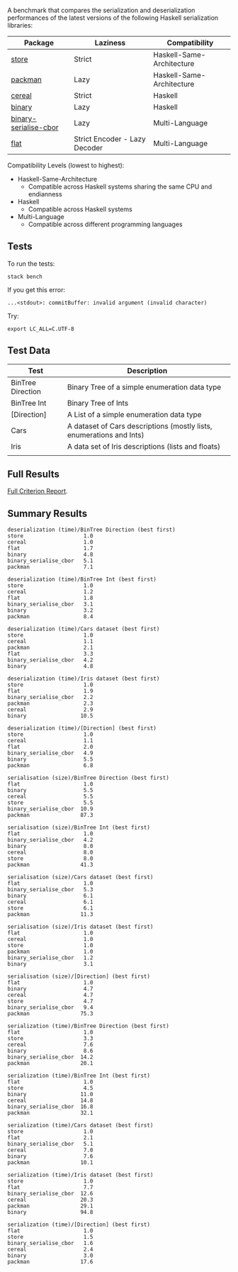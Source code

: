 A benchmark that compares the serialization and deserialization performances of the latest versions of the following Haskell serialization libraries:


| Package                                                                      | Laziness    | Compatibility              |
| ---                                                                          | ---         | ---                        |
| [store](https://hackage.haskell.org/package/store)                           | Strict      | Haskell-Same-Architecture  |
| [packman](http://hackage.haskell.org/package/packman)                        | Lazy        | Haskell-Same-Architecture  |
| [cereal](http://hackage.haskell.org/package/cereal)                          | Strict      | Haskell                    |
| [binary](http://hackage.haskell.org/package/binary)                          | Lazy        | Haskell                    |
| [binary-serialise-cbor](https://github.com/well-typed/binary-serialise-cbor) | Lazy        | Multi-Language             |
| [flat](https://github.com/tittoassini/flat)                                  | Strict Encoder - Lazy Decoder | Multi-Language             |

Compatibility Levels (lowest to highest):
* Haskell-Same-Architecture
  - Compatible across Haskell systems sharing the same CPU and endianness
* Haskell
  - Compatible across Haskell systems
* Multi-Language
  - Compatible across different programming languages

## Tests

To run the tests:

`stack bench`

If you get this error:

`...<stdout>: commitBuffer: invalid argument (invalid character)`

Try:

`export LC_ALL=C.UTF-8`

## Test Data

| Test              | Description                                                          |
| ---               | ---                                                                  |
| BinTree Direction | Binary Tree of a simple enumeration data type                        |
| BinTree Int       | Binary Tree of Ints                                                  |
| [Direction]       | A List of a simple enumeration data type                             |
| Cars              | A dataset of Cars descriptions (mostly lists, enumerations and Ints) |
| Iris              | A data set of Iris descriptions (lists and floats)                   |
|                   |                                                                      |

## Full Results

[Full Criterion Report](http://htmlpreview.github.io/?https://github.com/tittoassini/serialization-bench/blob/master/report.html).

## Summary Results

```
deserialization (time)/BinTree Direction (best first)
store                   1.0
cereal                  1.0
flat                    1.7
binary                  4.8
binary_serialise_cbor   5.1
packman                 7.1

deserialization (time)/BinTree Int (best first)
store                   1.0
cereal                  1.2
flat                    1.8
binary_serialise_cbor   3.1
binary                  3.2
packman                 8.4

deserialization (time)/Cars dataset (best first)
store                   1.0
cereal                  1.1
packman                 2.1
flat                    3.3
binary_serialise_cbor   4.2
binary                  4.8

deserialization (time)/Iris dataset (best first)
store                   1.0
flat                    1.9
binary_serialise_cbor   2.2
packman                 2.3
cereal                  2.9
binary                 10.5

deserialization (time)/[Direction] (best first)
store                   1.0
cereal                  1.1
flat                    2.0
binary_serialise_cbor   4.9
binary                  5.5
packman                 6.8

serialisation (size)/BinTree Direction (best first)
flat                    1.0
binary                  5.5
cereal                  5.5
store                   5.5
binary_serialise_cbor  10.9
packman                87.3

serialisation (size)/BinTree Int (best first)
flat                    1.0
binary_serialise_cbor   4.2
binary                  8.0
cereal                  8.0
store                   8.0
packman                41.3

serialisation (size)/Cars dataset (best first)
flat                    1.0
binary_serialise_cbor   5.3
binary                  6.1
cereal                  6.1
store                   6.1
packman                11.3

serialisation (size)/Iris dataset (best first)
flat                    1.0
cereal                  1.0
store                   1.0
packman                 1.0
binary_serialise_cbor   1.2
binary                  3.1

serialisation (size)/[Direction] (best first)
flat                    1.0
binary                  4.7
cereal                  4.7
store                   4.7
binary_serialise_cbor   9.4
packman                75.3

serialization (time)/BinTree Direction (best first)
flat                    1.0
store                   3.3
cereal                  7.6
binary                  8.6
binary_serialise_cbor  14.2
packman                20.1

serialization (time)/BinTree Int (best first)
flat                    1.0
store                   4.5
binary                 11.0
cereal                 14.8
binary_serialise_cbor  16.8
packman                32.1

serialization (time)/Cars dataset (best first)
store                   1.0
flat                    2.1
binary_serialise_cbor   5.1
cereal                  7.0
binary                  7.6
packman                10.1

serialization (time)/Iris dataset (best first)
store                   1.0
flat                    7.7
binary_serialise_cbor  12.6
cereal                 20.3
packman                29.1
binary                 94.8

serialization (time)/[Direction] (best first)
flat                    1.0
store                   1.5
binary_serialise_cbor   1.6
cereal                  2.4
binary                  3.0
packman                17.6
```
